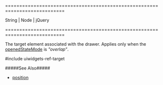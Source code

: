 ===========================================================================
<!--type-->String | Node | jQuery<!--/type-->
===========================================================================

<!--shortDescription-->
The target element associated with the drawer. Applies only when the [openedStateMode](/Documentation/ApiReference/UI_Widgets/dxDrawer/Configuration/#openedStateMode) is *"overlap"*.
<!--/shortDescription-->

<!--fullDescription-->
#include uiwidgets-ref-target

#####See Also#####
- [position](/Documentation/ApiReference/UI_Widgets/dxDrawer/Configuration/#position)
<!--/fullDescription-->